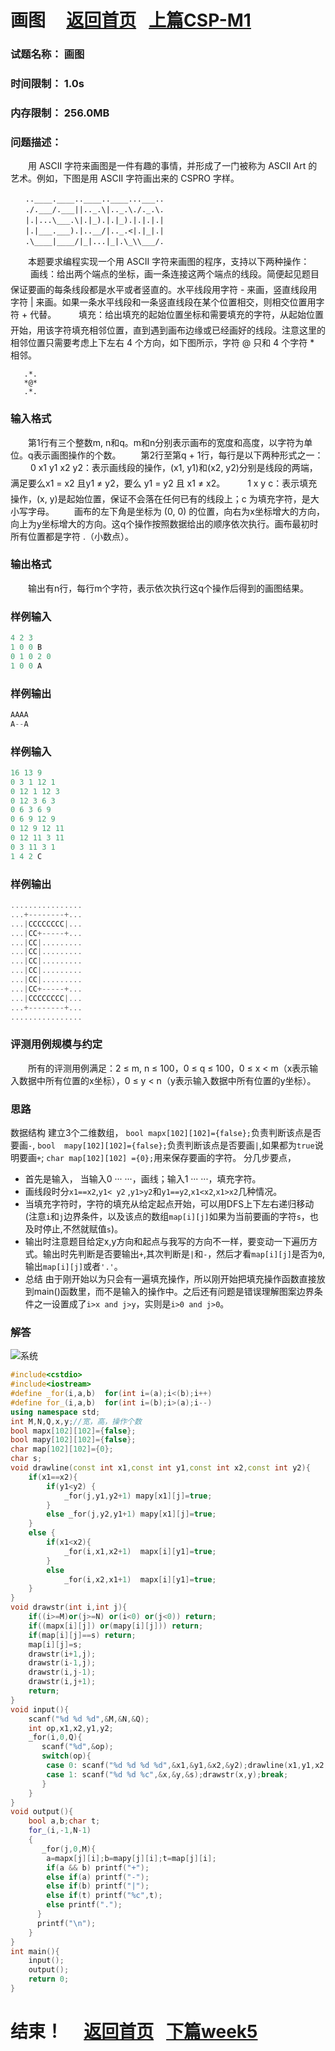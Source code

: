 #  画图          &nbsp;&nbsp;&nbsp;    [返回首页](./index.html)&nbsp;&nbsp;  [上篇CSP-M1](./CSP-M1.md)
### 试题名称：	画图
### 时间限制：	1.0s
### 内存限制：	256.0MB
### 问题描述：	 
　　用 ASCII 字符来画图是一件有趣的事情，并形成了一门被称为 ASCII Art 的艺术。例如，下图是用 ASCII 字符画出来的 CSPRO 字样。
```
　　..____.____..____..____...___..
　　./.___/.___||.._.\|.._.\./._.\.
　　|.|...\___.\|.|_).|.|_).|.|.|.|
　　|.|___.___).|..__/|.._.<|.|_|.|
　　.\____|____/|_|...|_|.\_\\___/.
```
　　本题要求编程实现一个用 ASCII 字符来画图的程序，支持以下两种操作：
　　 画线：给出两个端点的坐标，画一条连接这两个端点的线段。简便起见题目保证要画的每条线段都是水平或者竖直的。水平线段用字符 - 来画，竖直线段用字符 | 来画。如果一条水平线段和一条竖直线段在某个位置相交，则相交位置用字符 + 代替。
　　 填充：给出填充的起始位置坐标和需要填充的字符，从起始位置开始，用该字符填充相邻位置，直到遇到画布边缘或已经画好的线段。注意这里的相邻位置只需要考虑上下左右 4 个方向，如下图所示，字符 @ 只和 4 个字符 * 相邻。
```　　
   .*.
   *@*
   .*.
```
### 输入格式
　　第1行有三个整数m, n和q。m和n分别表示画布的宽度和高度，以字符为单位。q表示画图操作的个数。
　　第2行至第q + 1行，每行是以下两种形式之一：
　　 0 x1 y1 x2 y2：表示画线段的操作，(x1, y1)和(x2, y2)分别是线段的两端，满足要么x1 = x2 且y1 ≠ y2，要么 y1 = y2 且 x1 ≠ x2。
　　 1 x y c：表示填充操作，(x, y)是起始位置，保证不会落在任何已有的线段上；c 为填充字符，是大小写字母。
　　画布的左下角是坐标为 (0, 0) 的位置，向右为x坐标增大的方向，向上为y坐标增大的方向。这q个操作按照数据给出的顺序依次执行。画布最初时所有位置都是字符 .（小数点）。
### 输出格式
　　输出有n行，每行m个字符，表示依次执行这q个操作后得到的画图结果。
### 样例输入
```cpp
4 2 3
1 0 0 B
0 1 0 2 0
1 0 0 A
```
### 样例输出
```cpp
AAAA
A--A
```
### 样例输入
```cpp
16 13 9
0 3 1 12 1
0 12 1 12 3
0 12 3 6 3
0 6 3 6 9
0 6 9 12 9
0 12 9 12 11
0 12 11 3 11
0 3 11 3 1
1 4 2 C
```
### 样例输出
```cpp
................
...+--------+...
...|CCCCCCCC|...
...|CC+-----+...
...|CC|.........
...|CC|.........
...|CC|.........
...|CC|.........
...|CC|.........
...|CC+-----+...
...|CCCCCCCC|...
...+--------+...
................
```
### 评测用例规模与约定
　　所有的评测用例满足：2 ≤ m, n ≤ 100，0 ≤ q ≤ 100，0 ≤ x < m（x表示输入数据中所有位置的x坐标），0 ≤ y < n（y表示输入数据中所有位置的y坐标）。
### 思路
数据结构 建立3个二维数组，
``bool mapx[102][102]={false};``负责判断该点是否要画``-``,
``bool  mapy[102][102]={false};``负责判断该点是否要画``|``,如果都为``true``说明要画``+``;
``char map[102][102] ={0};``用来保存要画的字符。
分几步要点，
+ 首先是输入，
      当输入0 ··· ···，画线；输入1 ··· ···，填充字符。    
+  画线段时分``x1==x2``,``y1< y2`` ,``y1>y2``和``y1==y2``,``x1<x2``,``x1>x2``几种情况。      
+  当填充字符时，字符的填充从给定起点开始，可以用DFS上下左右递归移动(注意``i``和``j``边界条件，以及该点的数组``map[i][j]``如果为当前要画的字符``s``，也及时停止,不然就赋值``s``)。      
+  输出时注意题目给定x,y方向和起点与我写的方向不一样，要变动一下遍历方式。输出时先判断是否要输出``+``,其次判断是``|``和``-``，然后才看``map[i][j]``是否为``0``,输出``map[i][j]``或者``'.'``。      
+  总结
       由于刚开始以为只会有一遍填充操作，所以刚开始把填充操作函数直接放到main()函数里，而不是输入的操作中。之后还有问题是错误理解图案边界条件之一设置成了``i>x and j>y``，实则是``i>0 and j>0``。       
### 解答
![系统](https://img-blog.csdnimg.cn/20200317192521192.PNG?x-oss-process=image/watermark,type_ZmFuZ3poZW5naGVpdGk,shadow_10,text_aHR0cHM6Ly9ibG9nLmNzZG4ubmV0L3dlaXhpbl80MzYzMzE1Mw==,size_16,color_FFFFFF,t_70)
```cpp
#include<cstdio>
#include<iostream>
#define _for(i,a,b)  for(int i=(a);i<(b);i++)
#define for_(i,a,b)  for(int i=(b);i>(a);i--)
using namespace std;
int M,N,Q,x,y;//宽，高，操作个数 
bool mapx[102][102]={false};
bool mapy[102][102]={false};
char map[102][102]={0};
char s;
void drawline(const int x1,const int y1,const int x2,const int y2){      //画线
	if(x1==x2){
		if(y1<y2) {
			_for(j,y1,y2+1) mapy[x1][j]=true;
		}
		else _for(j,y2,y1+1) mapy[x1][j]=true;
	}
	else {
		if(x1<x2){
			_for(i,x1,x2+1)  mapx[i][y1]=true;
		}
		else 
			_for(i,x2,x1+1)  mapx[i][y1]=true; 
	}
}
void drawstr(int i,int j){                                               //画字符 DFS
	if((i>=M)or(j>=N) or(i<0) or(j<0)) return;
	if((mapx[i][j]) or(mapy[i][j])) return; 
	if(map[i][j]==s) return;
	map[i][j]=s; 
	drawstr(i+1,j);
	drawstr(i-1,j);
	drawstr(i,j-1);
	drawstr(i,j+1);
	return;
}
void input(){                                                             //输入 
	scanf("%d %d %d",&M,&N,&Q);
	int op,x1,x2,y1,y2;
	_for(i,0,Q){
	   scanf("%d",&op);
	   switch(op){
	   	case 0: scanf("%d %d %d %d",&x1,&y1,&x2,&y2);drawline(x1,y1,x2,y2);break;
	   	case 1: scanf("%d %d %c",&x,&y,&s);drawstr(x,y);break;
	   }	
	}
}
void output(){                                                            //输出 
	bool a,b;char t;
	for_(i,-1,N-1)
	{
	   _for(j,0,M){
	  	a=mapx[j][i];b=mapy[j][i];t=map[j][i];
	    if(a && b) printf("+");
	    else if(a) printf("-");
	  	else if(b) printf("|"); 
	  	else if(t) printf("%c",t);
	  	else printf(".");
	  }
	  printf("\n");
	}
}
int main(){
	input();
	output();
	return 0;
} 
```
#  结束！        &nbsp;&nbsp;&nbsp;     [返回首页](./index.html)&nbsp;&nbsp;  [下篇week5](./week5.md)
